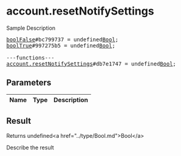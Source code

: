 # account.resetNotifySettings

Sample Description

<pre>
<a href="../constructor/boolFalse">boolFalse</a>#bc799737 = undefined<a href="../type/Bool.md">Bool</a>;
<a href="../constructor/boolTrue">boolTrue</a>#997275b5 = undefined<a href="../type/Bool.md">Bool</a>;

---functions---
<a href="../method/account.resetNotifySettings.md">account.resetNotifySettings</a>#db7e1747 = undefined<a href="../type/Bool.md">Bool</a>;
</pre>

## Parameters

| Name | Type | Description |
|------|:----:|-------------|

## Result

Returns undefined&lt;a href=&#34;../type/Bool.md&#34;&gt;Bool&lt;/a&gt;

Describe the result

